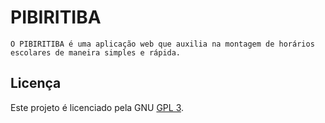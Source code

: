 # PIBIRITIBA

``
O PIBIRITIBA é uma aplicação web que auxilia na montagem de horários escolares de maneira simples e rápida.
``

## Licença

Este projeto é licenciado pela GNU [GPL 3](LICENSE.md).
